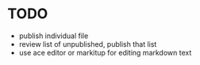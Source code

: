 # TODO

 - publish individual file
 - review list of unpublished, publish that list
 - use ace editor or markitup for editing markdown text

